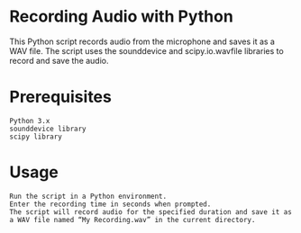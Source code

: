# Recording Audio with Python
This Python script records audio from the microphone and saves it as a WAV file. The script uses the sounddevice and scipy.io.wavfile libraries to record and save the audio.

# Prerequisites
```
Python 3.x 
sounddevice library
scipy library
```

# Usage
```
Run the script in a Python environment. 
Enter the recording time in seconds when prompted.
The script will record audio for the specified duration and save it as a WAV file named “My Recording.wav” in the current directory.
```
